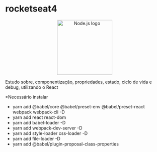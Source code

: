 # rocketseat4

<p align="center">
  <a title="react authors / Public domain" href="https://upload.wikimedia.org/wikipedia/commons/a/a7/React-icon.svg"><img width="175" alt="Node.js logo" src="https://upload.wikimedia.org/wikipedia/commons/a/a7/React-icon.svg"></a>
  
Estudo sobre, componentização, propriedades, estado, ciclo de vida e debug, utilizando o React

*Necessário instalar

- yarn add @babel/core @babel/preset-env @babel/preset-react webpack webpack-cli -D
- yarn add react react-dom
- yarn add babel-loader -D
- yarn add webpack-dev-server -D
- yarn add style-loader css-loader -D
- yarn add file-loader -D
- yarn add @babel/plugin-proposal-class-properties


